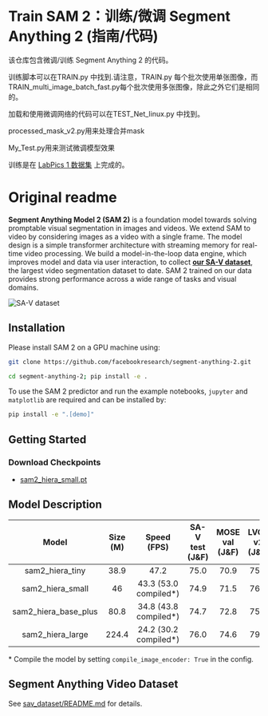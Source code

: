 



# Train SAM 2：训练/微调 Segment Anything 2 (指南/代码)

该仓库包含微调/训练 Segment Anything 2 的代码。

训练脚本可以在TRAIN.py 中找到.请注意，TRAIN.py 每个批次使用单张图像，而TRAIN_multi_image_batch_fast.py每个批次使用多张图像，除此之外它们是相同的。

加载和使用微调网络的代码可以在TEST_Net_linux.py 中找到。

processed_mask_v2.py用来处理合并mask

My_Test.py用来测试微调模型效果

训练是在 [LabPics 1 数据集](https://zenodo.org/records/3697452/files/LabPicsV1.zip?download=1) 上完成的。



# Original readme

**Segment Anything Model 2 (SAM 2)** is a foundation model towards solving promptable visual segmentation in images and videos. We extend SAM to video by considering images as a video with a single frame. The model design is a simple transformer architecture with streaming memory for real-time video processing. We build a model-in-the-loop data engine, which improves model and data via user interaction, to collect [**our SA-V dataset**](https://ai.meta.com/datasets/segment-anything-video), the largest video segmentation dataset to date. SAM 2 trained on our data provides strong performance across a wide range of tasks and visual domains.

![SA-V dataset](assets/sa_v_dataset.jpg?raw=true)

## Installation

Please install SAM 2 on a GPU machine using:

```bash
git clone https://github.com/facebookresearch/segment-anything-2.git

cd segment-anything-2; pip install -e .
```

To use the SAM 2 predictor and run the example notebooks, `jupyter` and `matplotlib` are required and can be installed by:

```bash
pip install -e ".[demo]"
```

## Getting Started

### Download Checkpoints

- [sam2_hiera_small.pt](https://dl.fbaipublicfiles.com/segment_anything_2/072824/sam2_hiera_small.pt)

  

## Model Description

|      **Model**       | **Size (M)** |    **Speed (FPS)**     | **SA-V test (J&F)** | **MOSE val (J&F)** | **LVOS v2 (J&F)** |
| :------------------: | :----------: | :--------------------: | :-----------------: | :----------------: | :---------------: |
|   sam2_hiera_tiny    |     38.9     |          47.2          |        75.0         |        70.9        |       75.3        |
|   sam2_hiera_small   |      46      | 43.3 (53.0 compiled\*) |        74.9         |        71.5        |       76.4        |
| sam2_hiera_base_plus |     80.8     | 34.8 (43.8 compiled\*) |        74.7         |        72.8        |       75.8        |
|   sam2_hiera_large   |    224.4     | 24.2 (30.2 compiled\*) |        76.0         |        74.6        |       79.8        |

\* Compile the model by setting `compile_image_encoder: True` in the config.

## Segment Anything Video Dataset

See [sav_dataset/README.md](sav_dataset/README.md) for details.

